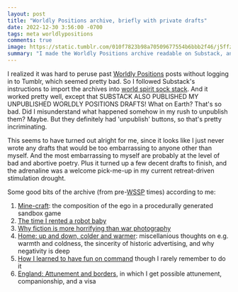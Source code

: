 ```yaml
---
layout: post
title: "Worldly Positions archive, briefly with private drafts"
date: 2022-12-30 3:56:00 -0700
tags: meta worldlypositions
comments: true
image: https://static.tumblr.com/010f7823b98a70509677554b6bbb2f46/j5ffzji/yiIoqg5l6/tumblr_static_6naihwpnpqww8okw804s08g_2048_v2.jpg
summary: "I made the Worldly Positions archive readable on Substack, and Substack made my private drafts readable too!"
---
```


I realized it was hard to peruse past [Worldly Positions](https://worldlypositions.tumblr.com) posts without logging in to Tumblr, which seemed pretty bad. So I followed Substack's instructions to import the archives into [world spirit sock stack](https://worldspiritsockpuppet.substack.com/). And it worked pretty well, except that SUBSTACK ALSO PUBLISHED MY UNPUBLISHED WORLDLY POSITIONS DRAFTS! What on Earth? That's so bad. Did I misunderstand what happened somehow in my rush to unpublish them? Maybe. But they definitely had 'unpublish' buttons, so that's pretty incriminating. <!--ex-->

This seems to have turned out alright for me, since it looks like I just never wrote any drafts that would be too embarrassing to anyone other than myself. And the most embarrassing to myself are probably at the level of bad and abortive poetry. Plus it turned up a few decent drafts to finish, and the adrenaline was a welcome pick-me-up in my current retreat-driven stimulation drought.

Some good bits of the archive (from pre-[WSSP](https://worldspiritsockpuppet.com/worldlypositions.html) times) according to me:
1. [Mine-craft](https://worldspiritsockpuppet.substack.com/p/mine-craft-20-07-03): the composition of the ego in a procedurally generated sandbox game
2. [The time I rented a robot baby](https://worldspiritsockpuppet.substack.com/p/claudius-emanuel-g-s-17-10-20)
3. [Why fiction is more horrifying than war photography](https://worldspiritsockpuppet.substack.com/p/tv-night-realer-photography-19-06-11)
4. [Home: up and down, colder and warmer](https://worldspiritsockpuppet.substack.com/p/home-up-and-down-colder-and-warmer-20-02-20): miscellanious thoughts on e.g. warmth and coldness, the sincerity of historic advertising, and why negativity is deep
5. [How I learned to have fun on command](https://worldspiritsockpuppet.substack.com/p/bay-bridge-having-fun-19-06-06) though I rarely remember to do it
6. [England: Attunement and borders](https://worldspiritsockpuppet.substack.com/p/england-attunement-and-borders-20-01-30), in which I get possible attunement, companionship, and a visa


